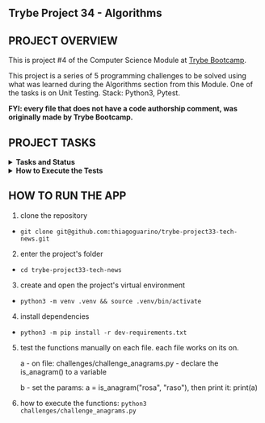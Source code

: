 ## Trybe Project 34 - Algorithms


## PROJECT OVERVIEW

  This is project #4 of the Computer Science Module at [Trybe Bootcamp](https://www.betrybe.com/).

  This project is a series of 5 programming challenges to be solved using what was learned during the Algorithms section from this Module. One of the tasks is on Unit Testing. Stack: Python3, Pytest.

  <strong>FYI: every file that does not have a code authorship comment, was originally made by Trybe Bootcamp.</strong>


## PROJECT TASKS

<details>
  <summary>
    <b>Tasks and Status</b>
  </summary>

  * tasks 5 and 6 are bonus tasks

    *Description* | *Status*
    --- | :---:
    1.1 - return the amount of present students, given a certain input entry | :heavy_check_mark:
    1.2 - return  `None` if on `permanence_period` there is a invalid input | :heavy_check_mark:
    1.3 - return  `None` if `target_time` receives an empty value | :heavy_check_mark:
    1.4 - the function should have maximium complexity of O(n) | :heavy_check_mark:
    2 - write the unit test dor function `encrypt_message` | :heavy_check_mark:
    3.1 - return `True` if the word passed as a parameter is a palindrome | :heavy_check_mark:
    3.2 - return `False` if the word passed as parameter is not a palindrome | :heavy_check_mark:
    3.3 - return `False` if no word is passed as parameter | :heavy_check_mark:
    4.1 - return `True` if the words passed are anagrams | :heavy_check_mark:
    4.2 - return `False` if the words passed by parameter are not anagrams | :heavy_check_mark:
    4.3 - return `false` if any of the words passed by parameter is an empty string | :heavy_check_mark:
    4.4 - the function should have maximium complexity of O(n log n)  | :heavy_check_mark:
    4.5 - return `True` if the words passed are non-case-insensitive anagrams | :heavy_check_mark:
    5.1 - return the repeated number if the function receives, as a param, a list with repeated numbers | :heavy_check_mark:
    5.2 - return `False` if the function takes no parameters | :heavy_check_mark:
    5.3 - return `False` if the function takes a string as a parameter | :heavy_check_mark:
    5.4 - return `False` if the function receives, as a param, a list without repeated numbers | :heavy_check_mark:
    5.5 - return `False` if the function takes only one value as a parameter| :heavy_check_mark:
    5.6 - return `False` if the function takes a negative number as a parameter | :heavy_check_mark:
    5.7 - the function should have maximium complexity of O(n log n)  | :heavy_check_mark:
    6.1 - returns `True` if the word passed as a param is a palindrome, executing an iterative solution | :heavy_check_mark:
    6.2 - returns `False` if no word is passed as a parameter, executing an iterative solution | :heavy_check_mark:
    6.3 - the function should have maximium complexity of O(n)  | :heavy_check_mark:

<details>
  <summary>
    <b>detailed tasks guide</b>
  </summary>
  <details>
  <summary>
    <b>task 1</b>
  </summary>
      Você trabalha na maior empresa de educação do Brasil. Certo dia, a pessoa Product Manager (PM) quer saber qual horário tem a maior quantidade de pessoas estudantes acessando o conteúdo da plataforma. Com esse dado em mãos, a pessoa PM saberá qual é o melhor horário para disponibilizar os materiais de estudo para ter o maior engajamento possível.

      O horário de entrada e saída do sistema é cadastrado no banco de dados toda vez que uma pessoa estudante entra e sai do sistema. Esses dados estarão contidos em uma lista de tuplas (permanence_period) em que cada tupla representa o período de permanência de uma pessoa estudante no sistema com seu horário de entrada e de saída.

      Seu trabalho é descobrir qual o melhor horário para disponibilizar os conteúdos de estudo. Para isso, utilize a estratégia de resolução de problemas chamada força bruta em que a função desenvolvida por você será chamada várias vezes com valores diferentes para a variável target_time e serão analisados os retornos da função.

      eyes De olho na Dica: O melhor horário será aquele no qual o contador retornado pela função for o maior

  </details>
    <details>
  <summary>
    <b>task 2</b>
  </summary>
      Você trabalha na maior empresa de educação do Brasil. Certo dia, a pessoa Product Manager (PM) quer saber qual horário tem a maior quantidade de pessoas estudantes acessando o conteúdo da plataforma. Com esse dado em mãos, a pessoa PM saberá qual é o melhor horário para disponibilizar os materiais de estudo para ter o maior engajamento possível.

      O horário de entrada e saída do sistema é cadastrado no banco de dados toda vez que uma pessoa estudante entra e sai do sistema. Esses dados estarão contidos em uma lista de tuplas (permanence_period) em que cada tupla representa o período de permanência de uma pessoa estudante no sistema com seu horário de entrada e de saída.

      Seu trabalho é descobrir qual o melhor horário para disponibilizar os conteúdos de estudo. Para isso, utilize a estratégia de resolução de problemas chamada força bruta em que a função desenvolvida por você será chamada várias vezes com valores diferentes para a variável target_time e serão analisados os retornos da função.

      eyes De olho na Dica: O melhor horário será aquele no qual o contador retornado pela função for o maior

  </details>
  <details>
  <summary>
    <b>task 3</b>
  </summary>
      Você trabalha na maior empresa de educação do Brasil. Certo dia, a pessoa Product Manager (PM) quer saber qual horário tem a maior quantidade de pessoas estudantes acessando o conteúdo da plataforma. Com esse dado em mãos, a pessoa PM saberá qual é o melhor horário para disponibilizar os materiais de estudo para ter o maior engajamento possível.

      O horário de entrada e saída do sistema é cadastrado no banco de dados toda vez que uma pessoa estudante entra e sai do sistema. Esses dados estarão contidos em uma lista de tuplas (permanence_period) em que cada tupla representa o período de permanência de uma pessoa estudante no sistema com seu horário de entrada e de saída.

      Seu trabalho é descobrir qual o melhor horário para disponibilizar os conteúdos de estudo. Para isso, utilize a estratégia de resolução de problemas chamada força bruta em que a função desenvolvida por você será chamada várias vezes com valores diferentes para a variável target_time e serão analisados os retornos da função.

      eyes De olho na Dica: O melhor horário será aquele no qual o contador retornado pela função for o maior

  </details>
  <details>
  <summary>
    <b>task 4</b>
  </summary>
      Você trabalha na maior empresa de educação do Brasil. Certo dia, a pessoa Product Manager (PM) quer saber qual horário tem a maior quantidade de pessoas estudantes acessando o conteúdo da plataforma. Com esse dado em mãos, a pessoa PM saberá qual é o melhor horário para disponibilizar os materiais de estudo para ter o maior engajamento possível.

      O horário de entrada e saída do sistema é cadastrado no banco de dados toda vez que uma pessoa estudante entra e sai do sistema. Esses dados estarão contidos em uma lista de tuplas (permanence_period) em que cada tupla representa o período de permanência de uma pessoa estudante no sistema com seu horário de entrada e de saída.

      Seu trabalho é descobrir qual o melhor horário para disponibilizar os conteúdos de estudo. Para isso, utilize a estratégia de resolução de problemas chamada força bruta em que a função desenvolvida por você será chamada várias vezes com valores diferentes para a variável target_time e serão analisados os retornos da função.

      eyes De olho na Dica: O melhor horário será aquele no qual o contador retornado pela função for o maior

  </details>
  <details>
  <summary>
    <b>task 5</b>
  </summary>
      Você trabalha na maior empresa de educação do Brasil. Certo dia, a pessoa Product Manager (PM) quer saber qual horário tem a maior quantidade de pessoas estudantes acessando o conteúdo da plataforma. Com esse dado em mãos, a pessoa PM saberá qual é o melhor horário para disponibilizar os materiais de estudo para ter o maior engajamento possível.

      O horário de entrada e saída do sistema é cadastrado no banco de dados toda vez que uma pessoa estudante entra e sai do sistema. Esses dados estarão contidos em uma lista de tuplas (permanence_period) em que cada tupla representa o período de permanência de uma pessoa estudante no sistema com seu horário de entrada e de saída.

      Seu trabalho é descobrir qual o melhor horário para disponibilizar os conteúdos de estudo. Para isso, utilize a estratégia de resolução de problemas chamada força bruta em que a função desenvolvida por você será chamada várias vezes com valores diferentes para a variável target_time e serão analisados os retornos da função.

      eyes De olho na Dica: O melhor horário será aquele no qual o contador retornado pela função for o maior

  </details>
  <details>
  <summary>
    <b>task 6</b>
  </summary>
      Você trabalha na maior empresa de educação do Brasil. Certo dia, a pessoa Product Manager (PM) quer saber qual horário tem a maior quantidade de pessoas estudantes acessando o conteúdo da plataforma. Com esse dado em mãos, a pessoa PM saberá qual é o melhor horário para disponibilizar os materiais de estudo para ter o maior engajamento possível.

      O horário de entrada e saída do sistema é cadastrado no banco de dados toda vez que uma pessoa estudante entra e sai do sistema. Esses dados estarão contidos em uma lista de tuplas (permanence_period) em que cada tupla representa o período de permanência de uma pessoa estudante no sistema com seu horário de entrada e de saída.

      Seu trabalho é descobrir qual o melhor horário para disponibilizar os conteúdos de estudo. Para isso, utilize a estratégia de resolução de problemas chamada força bruta em que a função desenvolvida por você será chamada várias vezes com valores diferentes para a variável target_time e serão analisados os retornos da função.

      eyes De olho na Dica: O melhor horário será aquele no qual o contador retornado pela função for o maior

  </details>


</details>

</details>

<details>
  <summary><strong>How to Execute the Tests</strong></summary>

  To execute the tests, first check if you have the virtual environment up and running.

  <strong>To Execute All tests:</strong> ```$ python3 -m pytest```

  the file `pyproject.toml` already correctly configures pytest. However, in case you have issues with that and want a complete explicit output, the command is:

  ```bash
  python3 -m pytest -s -vv
  ```

  In case you need to execute just one test file, use the command:

  ```bash
  python3 -m pytest tests/filename.py
  ```

  In case you need to execute just one test function, use the command:

  ```bash
  python3 -m pytest -k test_function_name
  ```

  If you wish that the tests stop from being executed when the first error happens, use the param `-x`

  ```bash
  python3 -m pytest -x tests/filename.py
  ```

  To execute a specific test of a file, type the command:

  ```bash
  python3 -m pytest tests/filename.py::test_function_name
  ```
</details>


## HOW TO RUN THE APP


1. clone the repository

  - `git clone git@github.com:thiagoguarino/trybe-project33-tech-news.git`

2. enter the project's folder 

  - `cd trybe-project33-tech-news`

3. create and open the project's virtual environment

- `python3 -m venv .venv && source .venv/bin/activate`

4. install dependencies

- `python3 -m pip install -r dev-requirements.txt`

5. test the functions manually on each file. each file works on its on.

    a -  on file: challenges/challenge_anagrams.py - declare the is_anagram() to a variable

    b - set the params: a = is_anagram("rosa", "raso"), then print it: print(a)

6. how to execute the functions: `python3 challenges/challenge_anagrams.py`
